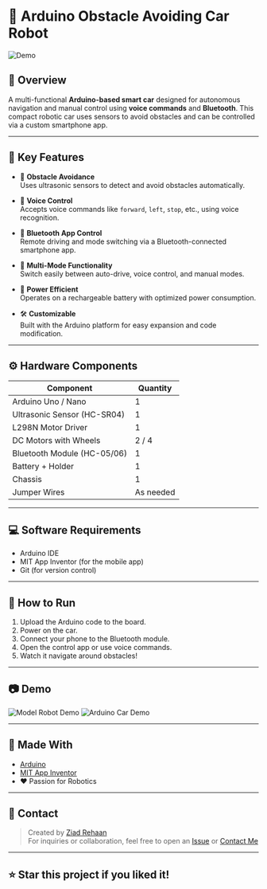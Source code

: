 # 🤖 Arduino Obstacle Avoiding Car Robot

![Demo](https://i.ibb.co/zTyZQQ58/Robot-Voiture-Arduino-vitant-Obstacles.png)



 <!-- تقدر تحط صورة توضيحية هنا -->

## 📌 Overview

A multi-functional **Arduino-based smart car** designed for autonomous navigation and manual control using **voice commands** and **Bluetooth**. This compact robotic car uses sensors to avoid obstacles and can be controlled via a custom smartphone app.

---

## 🔑 Key Features

- 🚧 **Obstacle Avoidance**  
  Uses ultrasonic sensors to detect and avoid obstacles automatically.

- 🎤 **Voice Control**  
  Accepts voice commands like `forward`, `left`, `stop`, etc., using voice recognition.

- 📱 **Bluetooth App Control**  
  Remote driving and mode switching via a Bluetooth-connected smartphone app.

- 🔁 **Multi-Mode Functionality**  
  Switch easily between auto-drive, voice control, and manual modes.

- 🔋 **Power Efficient**  
  Operates on a rechargeable battery with optimized power consumption.

- 🛠️ **Customizable**  
  Built with the Arduino platform for easy expansion and code modification.

---

## ⚙️ Hardware Components

| Component              | Quantity |
|------------------------|----------|
| Arduino Uno / Nano     | 1        |
| Ultrasonic Sensor (HC-SR04) | 1        |
| L298N Motor Driver     | 1        |
| DC Motors with Wheels  | 2 / 4    |
| Bluetooth Module (HC-05/06) | 1        |
| Battery + Holder       | 1        |
| Chassis                | 1        |
| Jumper Wires           | As needed |

---

## 💻 Software Requirements

- Arduino IDE
- MIT App Inventor (for the mobile app)
- Git (for version control)

---

## 🚀 How to Run

1. Upload the Arduino code to the board.
2. Power on the car.
3. Connect your phone to the Bluetooth module.
4. Open the control app or use voice commands.
5. Watch it navigate around obstacles!

---

## 📷 Demo

![Model Robot Demo](https://i.ibb.co/B2CnX0wx/Model-Robot.jpg)
![Arduino Car Demo](https://i.ibb.co/HTFjHKVZ/Arduino-Car-2.jpg)






---

## 🧠 Made With

- [Arduino](https://www.arduino.cc/)
- [MIT App Inventor](https://appinventor.mit.edu/)
- ❤️ Passion for Robotics

---

## 📩 Contact

> Created by [Ziad Rehaan](https://github.com/ziadrehaan)  
For inquiries or collaboration, feel free to open an [Issue](https://github.com/ziadrehaan/Obstacle-Avoiding-Car-Robot/issues) or [Contact Me](mailto:your-email@example.com)

---

## ⭐ Star this project if you liked it!

